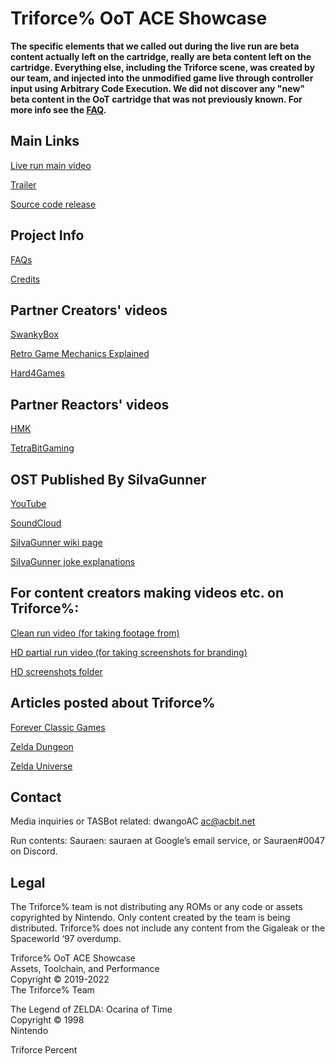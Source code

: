 # Triforce% OoT ACE Showcase

**The specific elements that we called out during the live run are beta content actually left on the cartridge, really are beta content left on the cartridge. Everything else, including the Triforce scene, was created by our team, and injected into the unmodified game live through controller input using Arbitrary Code Execution. We did not discover any "new" beta content in the OoT cartridge that was not previously known. For more info see the [FAQ](https://gettriforce.link/faq).**

## Main Links

[Live run main video](https://www.youtube.com/watch?v=2x_pqyrf9lA)

[Trailer](https://www.youtube.com/watch?v=LL_jOQQTNO8)

[Source code release](https://github.com/triforce-percent/triforce-percent)


## Project Info

[FAQs](https://gettriforce.link/faq)

[Credits](https://gettriforce.link/credits)

## Partner Creators' videos

[SwankyBox](https://www.youtube.com/watch?v=1_RighmL04g)

[Retro Game Mechanics Explained](https://www.youtube.com/watch?v=qBK1sq1BQ2Q)

[Hard4Games](https://www.youtube.com/watch?v=f9cCtRYMKm4)

## Partner Reactors' videos

[HMK](https://www.youtube.com/watch?v=mk1WwOu_AQQ)

[TetraBitGaming](https://www.youtube.com/watch?v=gJ1hSMClhMI)

## OST Published By SiIvaGunner

[YouTube](https://www.youtube.com/watch?v=E1OYYi2Vzro&list=PLL0CQjrcN8D3qRiR5WUL5l_bPo2sIzdfr&index=155)

[SoundCloud](https://soundcloud.com/sauraen/sets/triforce-percent)

[SiIvaGunner wiki page](https://siivagunner.fandom.com/wiki/Triforce%25_SGDQ_Run)

[SiIvaGunner joke explanations](https://gettriforce.link/siiva_jokes)

## For content creators making videos etc. on Triforce%:

[Clean run video (for taking footage from)](https://www.youtube.com/watch?v=PZNywtNOe9U)

[HD partial run video (for taking screenshots for branding)](https://www.youtube.com/watch?v=NNRqK1AQ_VY)

[HD screenshots folder](https://drive.google.com/drive/folders/1uA5L-3pM1gBm_FDIDFX9zB5qrqo1Q1Cv?usp=sharing)

## Articles posted about Triforce%

[Forever Classic Games](https://foreverclassicgames.com/news/2022/7/tasbot-summer-games-done-quick-sgdq2022-zelda-link-triforce)

[Zelda Dungeon](https://www.zeldadungeon.net/ocarina-of-time-speedrunners-obtain-the-triforce-in-wild-beta-showcase/)

[Zelda Universe](https://zeldauniverse.net/2022/07/05/games-done-quick-features-astonishing-ocarina-of-time-beta-demonstration/)

## Contact

Media inquiries or TASBot related: dwangoAC ac@acbit.net

Run contents: Sauraen: sauraen at Google’s email service, or Sauraen#0047 on Discord.

## Legal

The Triforce% team is not distributing any ROMs or any code or assets copyrighted by Nintendo. Only content created by the team is being distributed. Triforce% does not include any content from the Gigaleak or the Spaceworld ‘97 overdump.

Triforce% OoT ACE Showcase \
Assets, Toolchain, and Performance \
Copyright © 2019-2022 \
The Triforce% Team

The Legend of ZELDA: Ocarina of Time \
Copyright © 1998 \
Nintendo

Triforce Percent
